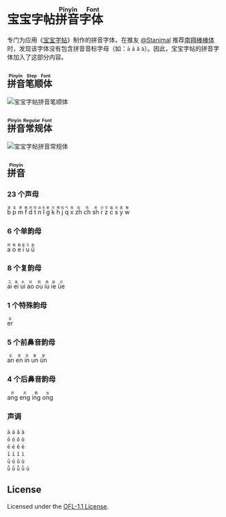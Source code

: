 宝宝字帖<ruby>拼音字体<rt>Pīnyīn Font</rt></ruby>
===

专门为应用《[宝宝字帖](https://github.com/jaywcjlove/copybook-generator)》制作的拼音字体。在推友 [@Stanimal](https://x.com/N4tli30/status/1814174567524700551) 推荐[南翔棒棒体](https://www.zcool.com.cn/work/ZNDc1MDMzNDA=.html)时，发现该字体没有包含拼音音标字母（如：`ā` `á` `ǎ` `à`）。因此，宝宝字帖的拼音字体加入了这部分内容。

## <ruby>拼音笔顺体<rt>Pīnyīn Step Font</rt></ruby>

![宝宝字帖拼音笔顺体](https://github.com/user-attachments/assets/71842a73-64a1-4b32-ba2f-466ddc06e699)

## <ruby>拼音常规体<rt>Pīnyīn Regular Font</rt></ruby>

![宝宝字帖拼音常规体](https://github.com/user-attachments/assets/276fd6d6-44fd-4ca6-a3ae-e5fdda048bee)

## <ruby>拼音<rt>Pīnyīn</rt></ruby>

### 23 个声母

<ruby>b<rt>菠</rt></ruby>
<ruby>p<rt>泼</rt></ruby>
<ruby>m<rt>摩</rt></ruby>
<ruby>f<rt>佛</rt></ruby>
<ruby>d<rt>的</rt></ruby>
<ruby>t<rt>特</rt></ruby>
<ruby>n<rt>讷</rt></ruby>
<ruby>l<rt>乐</rt></ruby>
<ruby>g<rt>歌</rt></ruby>
<ruby>k<rt>可</rt></ruby>
<ruby>h<rt>喝</rt></ruby>
<ruby>j<rt>鸡</rt></ruby>
<ruby>q<rt>气</rt></ruby>
<ruby>x<rt>西</rt></ruby>
<ruby>zh<rt>知</rt></ruby>
<ruby>ch<rt>吃</rt></ruby>
<ruby>sh<rt>师</rt></ruby>
<ruby>r<rt>日</rt></ruby>
<ruby>z<rt>字</rt></ruby>
<ruby>c<rt>磁</rt></ruby>
<ruby>s<rt>司</rt></ruby>
<ruby>y<rt>医</rt></ruby>
<ruby>w<rt>舞</rt></ruby>

### 6 个单韵母

<ruby>a<rt>阿</rt></ruby>
<ruby>o<rt>哦</rt></ruby>
<ruby>e<rt>鹅</rt></ruby>
<ruby>i<rt>医</rt></ruby>
<ruby>u<rt>乌</rt></ruby>
<ruby>ü<rt>鱼</rt></ruby>

### 8 个复韵母

<ruby>ai<rt>艾</rt></ruby>
<ruby>ei<rt>诶</rt></ruby>
<ruby>ui<rt>水</rt></ruby>
<ruby>ao<rt>袄</rt></ruby>
<ruby>ou<rt>鸥</rt></ruby>
<ruby>iu<rt>救</rt></ruby>
<ruby>ie<rt>姐</rt></ruby>
<ruby>üe<rt>月</rt></ruby>

### 1 个特殊韵母

<ruby>er<rt>耳</rt></ruby>

### 5 个前鼻音韵母

<ruby>an<rt>安</rt></ruby>
<ruby>en<rt>恩</rt></ruby>
<ruby>in<rt>音</rt></ruby>
<ruby>un<rt>春</rt></ruby>
<ruby>ün<rt>晕</rt></ruby>

### 4 个后鼻音韵母

<ruby>ang<rt>昂</rt></ruby>
<ruby>eng<rt>风</rt></ruby>
<ruby>ing<rt>鹦</rt></ruby>
<ruby>ong<rt>虫</rt></ruby>

### 声调

`ā` `á` `ǎ` `à`  
`ō` `ó` `ǒ` `ò`  
`ē` `é` `ě` `è`  
`ī` `í` `ǐ` `ì`  
`ū` `ú` `ǔ` `ù`  
`ǖ` `ǘ` `ǚ` `ǜ` `ü`  

## License

Licensed under the [OFL-1.1 License](https://github.com/jaywcjlove/pinyin-font?tab=OFL-1.1-1-ov-file).
